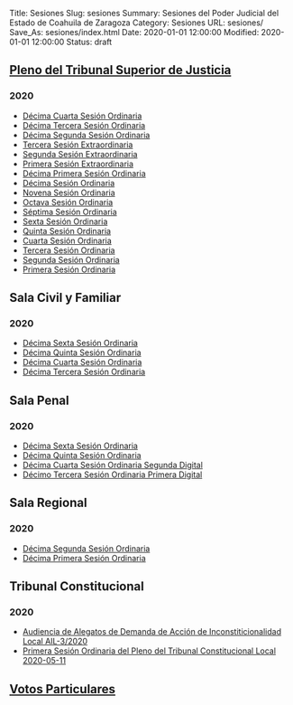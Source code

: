 Title: Sesiones
Slug: sesiones
Summary: Sesiones del Poder Judicial del Estado de Coahuila de Zaragoza
Category: Sesiones
URL: sesiones/
Save_As: sesiones/index.html
Date: 2020-01-01 12:00:00
Modified: 2020-01-01 12:00:00
Status: draft

## [Pleno del Tribunal Superior de Justicia](pleno-del-tribunal-superior-de-justicia/)

### 2020

- [Décima Cuarta Sesión Ordinaria](pleno-del-tribunal-superior-de-justicia/2020/decima-cuarta-sesion-ordinaria/)
- [Décima Tercera Sesión Ordinaria](pleno-del-tribunal-superior-de-justicia/2020/decima-tercera-sesion-ordinaria/)
- [Décima Segunda Sesión Ordinaria](pleno-del-tribunal-superior-de-justicia/2020/decima-segunda-sesion-ordinaria/)
- [Tercera Sesión Extraordinaria](pleno-del-tribunal-superior-de-justicia/2020/tercera-sesion-extraordinaria/)
- [Segunda Sesión Extraordinaria](pleno-del-tribunal-superior-de-justicia/2020/segunda-sesion-extraordinaria/)
- [Primera Sesión Extraordinaria](pleno-del-tribunal-superior-de-justicia/2020/primera-sesion-extraordinaria/)
- [Décima Primera Sesión Ordinaria](pleno-del-tribunal-superior-de-justicia/2020/decima-primera-sesion-ordinaria/)
- [Décima Sesión Ordinaria](pleno-del-tribunal-superior-de-justicia/2020/decima-sesion-ordinaria/)
- [Novena Sesión Ordinaria](pleno-del-tribunal-superior-de-justicia/2020/novena-sesion-ordinaria/)
- [Octava Sesión Ordinaria](pleno-del-tribunal-superior-de-justicia/2020/octava-sesion-ordinaria/)
- [Séptima Sesión Ordinaria](pleno-del-tribunal-superior-de-justicia/2020/septima-sesion-ordinaria/)
- [Sexta Sesión Ordinaria](pleno-del-tribunal-superior-de-justicia/2020/sexta-sesion-ordinaria/)
- [Quinta Sesión Ordinaria](pleno-del-tribunal-superior-de-justicia/2020/quinta-sesion-ordinaria/)
- [Cuarta Sesión Ordinaria](pleno-del-tribunal-superior-de-justicia/2020/cuarta-sesion-ordinaria/)
- [Tercera Sesión Ordinaria](pleno-del-tribunal-superior-de-justicia/2020/tercera-sesion-ordinaria/)
- [Segunda Sesión Ordinaria](pleno-del-tribunal-superior-de-justicia/2020/segunda-sesion-ordinaria/)
- [Primera Sesión Ordinaria](pleno-del-tribunal-superior-de-justicia/2020/primera-sesion-ordinaria/)

## Sala Civil y Familiar

### 2020

- [Décima Sexta Sesión Ordinaria](sala-civil-y-familiar/2020/decima-sexta-sesion-ordinaria/)
- [Décima Quinta Sesión Ordinaria](sala-civil-y-familiar/2020/decima-quinta-sesion-ordinaria/)
- [Décima Cuarta Sesión Ordinaria](sala-civil-y-familiar/2020/decima-cuarta-sesion-ordinaria/)
- [Décima Tercera Sesión Ordinaria](sala-civil-y-familiar/2020/decima-tercera-sesion-ordinaria/)

## Sala Penal

### 2020

- [Décima Sexta Sesión Ordinaria](sala-penal/2020/decima-sexta-sesion-ordinaria/)
- [Décima Quinta Sesión Ordinaria](sala-penal/2020/decima-quinta-sesion-ordinaria/)
- [Décima Cuarta Sesión Ordinaria Segunda Digital](sala-penal/2020/decima-cuarta-sesion-ordinaria-segunda-digital/)
- [Décimo Tercera Sesión Ordinaria Primera Digital](sala-penal/2020/decima-tercera-sesion-ordinaria-primera-digital/)

## Sala Regional

### 2020

- [Décima Segunda Sesión Ordinaria](sala-regional/2020/decima-segunda-sesion-ordinaria/)
- [Décima Primera Sesión Ordinaria](sala-regional/2020/decima-primera-sesion-ordinaria/)

## Tribunal Constitucional

### 2020

- [Audiencia de Alegatos de Demanda de Acción de Inconstiticionalidad Local AIL-3/2020](tribunal-constitucional/2020/audiencia-de-alegatos-de-demanda-de-accion-de-inconstiticionalidad-local-ail-3-2020/)
- [Primera Sesión Ordinaria del Pleno del Tribunal Constitucional Local 2020-05-11](tribunal-constitucional/2020/primera-sesion-ordinaria-del.pleno-del-tribunal-constitucional-local-2020-05-11)

## [Votos Particulares](votos-particulares/)



